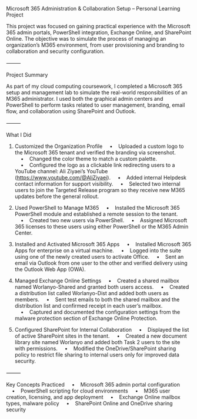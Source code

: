 Microsoft 365 Administration & Collaboration Setup – Personal Learning Project

This project was focused on gaining practical experience with the Microsoft 365 admin portals, PowerShell integration, Exchange Online, and SharePoint Online. The objective was to simulate the process of managing an organization’s M365 environment, from user provisioning and branding to collaboration and security configuration.

⸻

Project Summary

As part of my cloud computing coursework, I completed a Microsoft 365 setup and management lab to simulate the real-world responsibilities of an M365 administrator. I used both the graphical admin centers and PowerShell to perform tasks related to user management, branding, email flow, and collaboration using SharePoint and Outlook.

⸻

What I Did

1. Customized the Organization Profile
    •    Uploaded a custom logo to the Microsoft 365 tenant and verified the branding via screenshot.
    •    Changed the color theme to match a custom palette.
    •    Configured the logo as a clickable link redirecting users to a YouTube channel: Ali Ziyaei’s YouTube (https://www.youtube.com/@AliZiyaei).
    •    Added internal Helpdesk contact information for support visibility.
    •    Selected two internal users to join the Targeted Release program so they receive new M365 updates before the general rollout.

2. Used PowerShell to Manage M365
    •    Installed the Microsoft 365 PowerShell module and established a remote session to the tenant.
    •    Created two new users via PowerShell.
    •    Assigned Microsoft 365 licenses to these users using either PowerShell or the M365 Admin Center.

3. Installed and Activated Microsoft 365 Apps
    •    Installed Microsoft 365 Apps for enterprise on a virtual machine.
    •    Logged into the suite using one of the newly created users to activate Office.
    •    Sent an email via Outlook from one user to the other and verified delivery using the Outlook Web App (OWA).

4. Managed Exchange Online Settings
    •    Created a shared mailbox named Worlanyo-Shared and granted both users access.
    •    Created a distribution list called Worlanyo-Dist and added both users as members.
    •    Sent test emails to both the shared mailbox and the distribution list and confirmed receipt in each user’s mailbox.
    •    Captured and documented the configuration settings from the malware protection section of Exchange Online Protection.

5. Configured SharePoint for Internal Collaboration
    •    Displayed the list of active SharePoint sites in the tenant.
    •    Created a new document library site named Worlanyo and added both Task 2 users to the site with permissions.
    •    Modified the OneDrive/SharePoint sharing policy to restrict file sharing to internal users only for improved data security.

⸻

Key Concepts Practiced
    •    Microsoft 365 admin portal configuration
    •    PowerShell scripting for cloud environments
    •    M365 user creation, licensing, and app deployment
    •    Exchange Online mailbox types, malware policy
    •    SharePoint Online and OneDrive sharing security